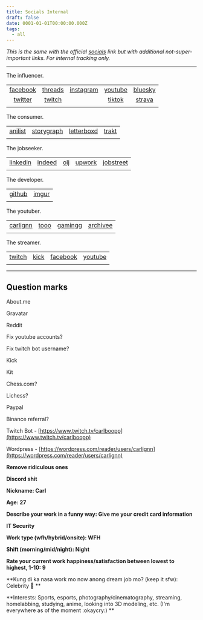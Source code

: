 ```yaml
---
title: Socials Internal
draft: false
date: 0001-01-01T00:00:00.000Z
tags:
  - all
---
```


*This is the same with the official [socials](/socials) link but with additional not-super-important links. For internal tracking only.*

***

The influencer.

|                                            |                                          |                                              |                                            |                                                              |
| :----------------------------------------: | :--------------------------------------: | :------------------------------------------: | :----------------------------------------: | :----------------------------------------------------------: |
| [facebook](https://facebook.com/carlignn/) | [threads](https://threads.net/carlignn/) | [instagram](https://instagram.com/carlignn/) |  [youtube](https://youtube.com/@carlignn/) | [bluesky](https://bsky.app/profile/carlignn.carlgaspar.com/) |
|  [twitter](https://twitter.com/cxrlignn/)  |   [twitch](https://twitch.tv/carlignn/)  |                                              | [tiktok](https://www.tiktok.com/@carlignn) |          [strava](https://anilist.co/user/carlignn/)         |
|                                            |                                          |                                              |                                            |                                                              |

The consumer.

|                                              |                                                               |                                                |                                          |
| :------------------------------------------: | :-----------------------------------------------------------: | :--------------------------------------------: | :--------------------------------------: |
| [anilist](https://anilist.co/user/carlignn/) | [storygraph](https://app.thestorygraph.com/profile/carlignn/) | [letterboxd](https://letterboxd.com/carlignn/) | [trakt](https://trakt.tv/users/carlignn) |
|                                              |                                                               |                                                |                                          |

The jobseeker.

|                                                   |                                                      |                                                           |                                                                  |                                                                      |
| :-----------------------------------------------: | :--------------------------------------------------: | :-------------------------------------------------------: | :--------------------------------------------------------------: | :------------------------------------------------------------------: |
| [linkedin](https://www.linkedin.com/in/carlignn/) | [indeed](https://profile.indeed.com/p/carlg-3j9gf74) | [olj](https://www.onlinejobs.ph/jobseekers/info/2972349/) | [upwork](https://www.upwork.com/freelancers/~01cfbc6966ef5bfd83) | [jobstreet](https://ph.jobstreet.com/profile/carl-gaspar-7B3xYkHRSV) |
|                                                   |                                                      |                                                           |                                                                  |                                                                      |

The developer.

|                                        |                                          |
| :------------------------------------: | :--------------------------------------: |
| [github](https://github.com/carlignn/) | [imgur](https://imgur.com/user/carlignn) |
|                                        |                                          |

The youtuber.

|                                            |                                           |                                                 |                                                   |
| :----------------------------------------: | :---------------------------------------: | :---------------------------------------------: | :-----------------------------------------------: |
| [carlignn](https://youtube.com/@carlignn/) | [tooo](https://youtube.com/@carlignntoo/) | [gamingg](https://youtube.com/@carlignngaming/) | [archivee](https://youtube.com/@carlignnarchive/) |
|                                            |                                           |                                                 |                                                   |

The streamer.

|                                       |                                    |                                            |                                           |
| :-----------------------------------: | :--------------------------------: | :----------------------------------------: | :---------------------------------------: |
| [twitch](https://twitch.tv/carlignn/) | [kick](https://kick.com/carlignn/) | [facebook](https://facebook.com/carlignn/) | [youtube](https://youtube.com/@carlignn/) |
|                                       |                                    |                                            |                                           |

***

## Question marks

About.me

Gravatar

Reddit

Fix youtube accounts?

Fix twitch bot username?

Kick

Kit

Chess.com?

Lichess?

Paypal

Binance referral?

Twitch Bot - [https://www.twitch.tv/carlboopp](https://www.twitch.tv/carlboopp)

Wordpress - [https://wordpress.com/reader/users/carlignn](https://wordpress.com/reader/users/carlignn)

**Remove ridiculous ones**

**Discord shit**

**Nickname: Carl**

**Age: 27**

**Describe your work in a funny way: Give me your credit card information**

**IT Security**

**Work type (wfh/hybrid/onsite): WFH**

**Shift (morning/mid/night): Night**

**Rate your current work happiness/satisfaction between lowest to highest, 1-10: 9**

**Kung di ka nasa work mo now anong dream job mo? (keep it sfw): Celebrity 🧢 **

**Interests: Sports, esports, photography/cinematography, streaming, homelabbing, studying, anime, looking into 3D modeling, etc. (I'm everywhere as of the moment :okaycry:) **
